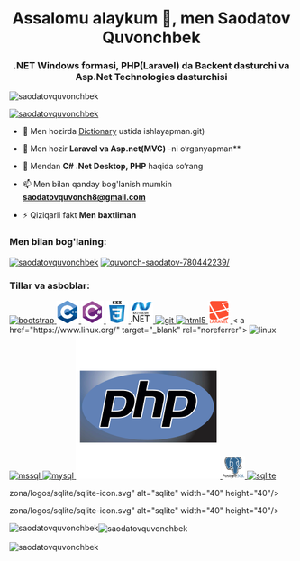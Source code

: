 <h1 align="center">Assalomu alaykum 👋, men Saodatov Quvonchbek</h1>
<h3 align="center">.NET Windows formasi, PHP(Laravel) da Backent dasturchi va Asp.Net Technologies dasturchisi</h3>

<p align="left"> <img src="https://komarev.com/ghpvc/?username=saodatovquvonchbek&label=Profile%20views&color=0e75b6&style=flat" alt="saodatovquvonchbek" /> </p>

<p align ="left"> <a href="https://github.com/ryo-ma/github-profile-trophy"><img src="https://github-profile-trophy.vercel.app/?username =saodatovquvonchbek" alt="saodatovquvonchbek" /></a> </p>

- 🔭 Men hozirda [Dictionary](https://github.com/SaodatovQuvonchbek/Dictionary_uzb_rus_eng) ustida ishlayapman.git)

- 🌱 Men hozir **Laravel va Asp.net(MVC)** -ni o‘rganyapman**

- 💬 Mendan **C# .Net Desktop, PHP** haqida so‘rang

- 📫 Men bilan qanday bog'lanish mumkin **saodatovquvonch8@gmail.com**

- ⚡ Qiziqarli fakt **Men baxtliman**

<h3 align="left">Men bilan bog'laning:</h3>
<p align="left" >
<a href="https://dev.to/saodatovquvonchbek" target="blank"><img align="center" src="https://raw.githubusercontent.com/rahuldkjain/github-profile-readme- generator/master/src/images/icons/Social/devto.svg" alt="saodatovquvonchbek" height="30" width="40" /></a>
<a href="https://linkedin.com/ in/quvonch-saodatov-780442239/" target="blank"><img align="center" src="https://raw.githubusercontent.com/rahuldkjain/github-profile-readme-generator/master/src/images /icons/Social/linked-in-alt.svg"alt="quvonch-saodatov-780442239/" height="30" width="40" /></a>
</p>

<h3 align="left">Tillar va asboblar:</h3>
<p align="left"> <a href="https://getbootstrap.com" target="_blank" rel="noreferrer"> <img src="https://raw.githubusercontent.com/devicons/devicon /master/icons/bootstrap/bootstrap-plain-wordmark.svg" alt="bootstrap" width="40" height="40"/> </a> <a href="https://www.w3schools.com /cpp/" target="_blank" rel="noreferrer"> <img src="https://raw.githubusercontent.com/devicons/devicon/master/icons/cplusplus/cplusplus-original.svg" alt="cplusplus" " width="40" height="40"/> </a> <a href="https://www.w3schools.com/cs/" target="_blank" rel="noreferrer"><img src="https://raw.githubusercontent.com/devicons/devicon/master/icons/csharp/csharp-original.svg" alt="csharp" width="40" height="40"/> </ a> <a href="https://www.w3schools.com/css/" target="_blank" rel="noreferrer"> <img src="https://raw.githubusercontent.com/devicons/devicon/ master/icons/css3/css3-original-wordmark.svg" alt="css3" width="40" height="40"/> </a> <a href="https://dotnet.microsoft.com/ " target="_blank" rel="noreferrer"> <img src="https://raw.githubusercontent.com/devicons/devicon/master/icons/dot-net/dot-net-original-wordmark.svg" alt "dotnet"width="40" height="40"/> </a> <a href="https://git-scm.com/" target="_blank" rel="noreferrer"> <img src="https: //www.vectorlogo.zone/logos/git-scm/git-scm-icon.svg" alt="git" width="40" height="40"/> </a> <a href="https: //www.w3.org/html/" target="_blank" rel="noreferrer"> <img src="https://raw.githubusercontent.com/devicons/devicon/master/icons/html5/html5-original -wordmark.svg" alt="html5" width="40" height="40"/> </a> <a href="https://laravel.com/" target="_blank" rel="noreferrer" > <img src="https://raw.githubusercontent.com/devicons/devicon/master/icons/laravel/laravel-plain-wordmark.svg" alt="laravel" width="40" height="40"/> </a> < a href="https://www.linux.org/" target="_blank" rel="noreferrer"> <img src="https://raw.githubusercontent.com/devicons/devicon/master/icons/linux /linux-original.svg" alt="linux" width="40" height="40"/> </a> <a href="https://www.microsoft.com/en-us/sql-server " target="_blank" rel="noreferrer"> <img src="https://www.svgrepo.com/show/303229/microsoft-sql-server-logo.svg" alt="mssql" kengligi="40" " balandligi="40"/> </a><a href="https://www.mysql.com/" target="_blank" rel="noreferrer"> <img src="https://raw.githubusercontent.com/devicons/devicon/master/icons/ mysql/mysql-original-wordmark.svg" alt="mysql" width="40" height="40"/> </a> <a href="https://www.php.net" target="_blank " rel="noreferrer"> <img src="https://raw.githubusercontent.com/devicons/devicon/master/icons/php/php-original.svg" alt="php" kengligi="40" balandligi= "40"/> </a> <a href="https://www.postgresql.org" target="_blank" rel="noreferrer"> <img src="https://raw.githubusercontent.com/devicons/devicon/master/icons/postgresql/postgresql-original-wordmark.svg" alt="postgresql" width="40" height="40"/> </a> <a href="https:// www.sqlite.org/" target="_blank" rel="noreferrer"> <img src="https://www.vectorlogo.zone/logos/sqlite/sqlite-icon.svg" alt="sqlite" kengligi= "40" balandligi="40"/> </a> </p>zona/logos/sqlite/sqlite-icon.svg" alt="sqlite" width="40" height="40"/> </a> </p>zona/logos/sqlite/sqlite-icon.svg" alt="sqlite" width="40" height="40"/> </a> </p>

<p><img align="left" src="https://github-readme-stats.vercel.app/api/top-langs?username=saodatovquvonchbek&show_icons=true&locale=en&layout=compact" alt="saodatovquvonchbek" /> </p>

<p> <img align="center" src="https://github-readme-stats.vercel.app/api?username=saodatovquvonchbek&show_icons=true&locale=en" alt="saodatovquvonchbek" /> </p>

<p><img align="center" src="https://github-readme-streak-stats.herokuapp.com/?user=saodatovquvonchbek&" alt="saodatovquvonchbek" /></p>
